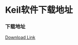 # Keil软件下载地址
### 下载地址

[Download Link](http://www.keil.com/fid/sca4vbwrommj1w1swyw1mba31r396y2wcicqd1/files/eval/c51v960a.exe)